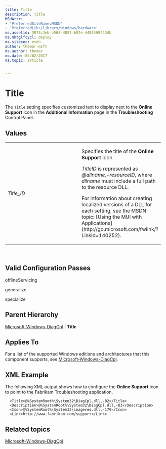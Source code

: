 ```yaml
---
title: Title
description: Title
MSHAttr:
- 'PreferredSiteName:MSDN'
- 'PreferredLib:/library/windows/hardware'
ms.assetid: 3073c3eb-b563-4887-b92e-d452669f434b
ms.mktglfcycl: deploy
ms.sitesec: msdn
author: themar-msft
ms.author: themar
ms.date: 05/02/2017
ms.topic: article


---
```


# Title


The `Title` setting specifies customized text to display next to the **Online Support** icon in the **Additional Information** page in the **Troubleshooting** Control Panel.

## Values


<table>
<colgroup>
<col width="50%" />
<col width="50%" />
</colgroup>
<tbody>
<tr class="odd">
<td><p><em>Title_ID</em></p></td>
<td><p>Specifies the title of the <strong>Online Support</strong> icon.</p>
<p><em>TitleID</em> is represented as <em>@dllname,-resourceID</em>, where <em>dllname</em> must include a full path to the resource DLL.</p>
<p>For information about creating localized versions of a DLL for each setting, see the MSDN topic: [Using the MUI with Applications](http://go.microsoft.com/fwlink/?LinkId=140252).</p></td>
</tr>
</tbody>
</table>

 

## Valid Configuration Passes


offlineServicing

generalize

specialize

## Parent Hierarchy


[Microsoft-Windows-DiagCpl](microsoft-windows-diagcpl.md) | **Title**

## Applies To


For a list of the supported Windows editions and architectures that this component supports, see [Microsoft-Windows-DiagCpl](microsoft-windows-diagcpl.md).

## XML Example


The following XML output shows how to configure the **Online Support** icon to point to the Fabrikam Troubleshooting application.

```
  <Title>@%SystemRoot%\System32\DiagCpl.dll,-82</Title>
  <Description>@%SystemRoot%\System32\DiagCpl.dll,-83</Description>
  <Icon>@%SystemRoot%\System32\imageres.dll,-179</Icon>
  <Link>http://www.fabrikam.com/support</Link>
```

## Related topics


[Microsoft-Windows-DiagCpl](microsoft-windows-diagcpl.md)

 

 







